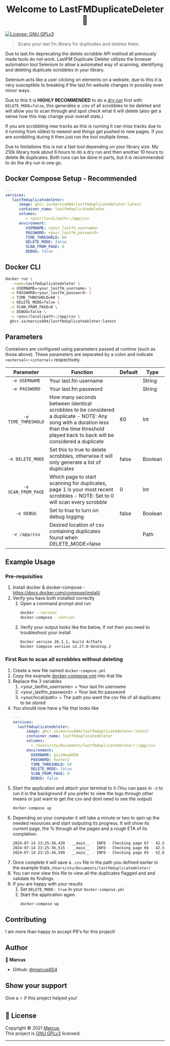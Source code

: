 <h1 align="center">Welcome to LastFMDuplicateDeleter 👋</h1>
<p>
  <a href="https://spdx.org/licenses/GPL-3.0-or-later.html" target="_blank">
    <img alt="License: GNU GPLv3" src="https://img.shields.io/badge/License-GNU GPLv3-yellow.svg" />
  </a>
</p>

> Scans your last.fm library for duplicates and deletes them.

Due to last.fm deprecating the delete scrobble API method all previously made tools do not work. LastFM Duplicate Deleter utilizes the browser automation tool Selenium to allow a automated way of scanning, identifying and deleting duplicate scrobbles in your library.

Selenium acts like a user clicking on elements on a website, due to this it is very susceptible to breaking if the last.fm website changes in possibly even minor ways.

Due to this it is <b>HIGHLY RECOMMENDED</b> to do a <u>dry run</u> first with `DELETE_MODE=false`, this generates a .csv of all scrobbles to be deleted and will allow you to scan through and spot check what it will delete (also get a sense how this may change your overall stats.)

If you are scrobbling new tracks as this is running it can miss tracks due to it running from oldest to newest and things get pushed to new pages. If you are scrobbling during it then just run the tool multiple times.

Due to limitations this is not a fast tool depending on your library size.
My 210k library took about 6 hours to do a dry run and then another 10 hours to delete 8k duplicates.
Both runs can be done in parts, but it is recommended to do the dry run in one go.

## Docker Compose Setup - Recommended

```yaml
---
services:
   lastfmduplicatedeleter:
      image: ghcr.io/marcus604/lastfmduplicatedeleter:latest
      container_name: lastfmduplicatedeleter
      volumes:
         - <your/local/path>:/app/csv
      environment:
         USERNAME: <your_lastfm_username>
         PASSWORD: <your_lastfm_password>
         TIME_THRESHOLD: 60
         DELETE_MODE: false
         SCAN_FROM_PAGE: 0
         DEBUG: false
```

## Docker CLI

```sh
docker run \
  --name=lastfmduplicatedeleter \
  -e USERNAME=<your_lastfm_username> \
  -e PASSWORD=<your_lastfm_password> \
  -e TIME_THRESHOLD=60 \
  -e DELETE_MODE=false \
  -e SCAN_FROM_PAGE=0 \
  -e DEBUG=false \
  -v <your/local/path>:/app/csv \
  ghcr.io/marcus604/lastfmduplicatedeleter:latest
```

## Parameters

Containers are configured using parameters passed at runtime (such as those above). These parameters are separated by a colon and indicate `<external>:<internal>` respectively.

| Parameter | Function | Default | Type
| :----: | --- | --- | --- |
| `-e USERNAME` | Your last.fm username | | String
| `-e PASSWORD` | Your last.fm password | | String
| `-e TIME_THRESHOLD` |  How many seconds between identical scrobbles to be considered a duplicate - NOTE: Any song with a duration less than the time threshold played back to back will be considered a duplicate | 60 | Int
| `-e DELETE_MODE` | Set this to true to delete scrobbles, otherwise it will only generate a list of duplicates | false | Boolean
| `-e SCAN_FROM_PAGE` | Which page to start scanning for duplicates, page 1 is your most recent scrobbles - NOTE: Set to 0 will scan every scrobble | 0 | Int
| `-e DEBUG` | Set to true to turn on debug logging | false | Boolean
| `-v /app/csv` | Desired location of csv containing duplicates found when DELETE_MODE=false | | Path

## Example Usage

### Pre-requisities

1. Install docker & docker-compose - https://docs.docker.com/compose/install/
2. Verify you have both installed correctly
    1. Open a command prompt and run
       ```sh
       docker --version
       docker-compose --version
       ```
    2. Verify your output looks like the below, if not then you need to troubleshoot your install
       ```sh
       Docker version 26.1.1, build 4cf5afa
       Docker Compose version v2.27.0-desktop.2
       ```

### First Run to scan all scrobbles without deleting

1. Create a new file named `docker-compose.yml`
2. Copy the example [docker-compose.yml](#docker-compose-setup---recommended) into that file
3. Replace the 3 variables
    1. <your_lastfm_username> = Your last.fm username
    2. <your_lastfm_password> = Your last.fm password
    3. <your/local/path> = The path you want the csv file of all duplicates to be stored
4. You should now have a file that looks like
    ```yaml
    ---
    services:
      lastfmduplicatedeleter:
          image: ghcr.io/marcus604/lastfmduplicatedeleter:latest
          container_name: lastfmduplicatedeleter
          volumes:
            - /Users/stu/Documents/lastfmduplicatedeleter/:/app/csv
          environment:
            USERNAME: gizzHead456
            PASSWORD: hunter2
            TIME_THRESHOLD: 60
            DELETE_MODE: false
            SCAN_FROM_PAGE: 0
            DEBUG: false
    ```
5. Start the application and attach your terminal to it (You can pass in `-d` to run it in the background if you prefer to view the logs through other means or just want to get the csv and dont need to see the output)
    ```sh
    docker-compose up
    ```
6. Depending on your computer it will take a minute or two to spin up the needed resources and start outputing its progress. It will show its current page, the % through all the pages and a rough ETA of its completion.
    ```sh
    2024-07-14 23:25:36,439 - __main__ - INFO - Checking page 67 - 42.56% - ETA 3.71 minutes
    2024-07-14 23:25:36,515 - __main__ - INFO - Checking page 66 - 42.58% - ETA 3.50 minutes
    2024-07-14 23:25:36,599 - __main__ - INFO - Checking page 65 - 42.60% - ETA 3.89 minutes
    ```
7. Once complete it will save a `.csv` file in the path you defined earlier in the example thats `/Users/stu/Documents/lastfmduplicatedeleter/`
8. You can now view this file to view all the duplicates flagged and and validate its findings.
9. If you are happy with your results
    1. Set `DELETE_MODE: true` in your `docker-compose.yml`
    2. Start the application again
        ```sh
        docker-compose up
        ```



## Contributing

I am more than happy to accept PR's for this project!



## Author

👤 **Marcus**

* Github: [@marcus604](https://github.com/marcus604)

## Show your support

Give a ⭐️ if this project helped you!

## 📝 License

Copyright © 2021 [Marcus](https://github.com/marcus604).<br />
This project is [GNU GPLv3](https://spdx.org/licenses/GPL-3.0-or-later.html) licensed.

***
